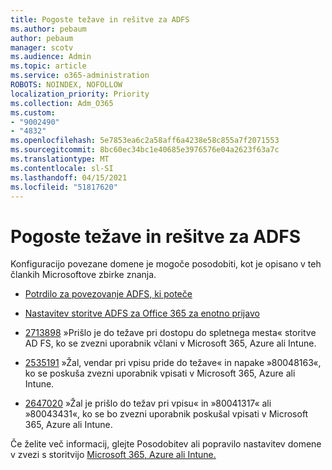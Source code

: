 ```yaml
---
title: Pogoste težave in rešitve za ADFS
ms.author: pebaum
author: pebaum
manager: scotv
ms.audience: Admin
ms.topic: article
ms.service: o365-administration
ROBOTS: NOINDEX, NOFOLLOW
localization_priority: Priority
ms.collection: Adm_O365
ms.custom:
- "9002490"
- "4832"
ms.openlocfilehash: 5e7853ea6c2a58aff6a4238e58c855a7f2071553
ms.sourcegitcommit: 8bc60ec34bc1e40685e3976576e04a2623f63a7c
ms.translationtype: MT
ms.contentlocale: sl-SI
ms.lasthandoff: 04/15/2021
ms.locfileid: "51817620"
---
```

# <a name="common-issues-and-resolutions-for-adfs"></a>Pogoste težave in rešitve za ADFS

Konfiguracijo povezane domene je mogoče posodobiti, kot je opisano v teh člankih Microsoftove zbirke znanja.

- [Potrdilo za povezovanje ADFS, ki poteče](adfs-federation-certificate-expiring.md)

- [Nastavitev storitve ADFS za Office 365 za enotno prijavo](https://docs.microsoft.com/office365/troubleshoot/active-directory/set-up-adfs-for-single-sign-on)

- [2713898](https://support.microsoft.com/help/2713898)  »Prišlo je do težave pri dostopu do spletnega mesta« storitve AD FS, ko se zvezni uporabnik včlani v Microsoft 365, Azure ali Intune.

- [2535191](https://support.microsoft.com/help/2535191) »Žal, vendar pri vpisu pride do težave« in napake »80048163«, ko se poskuša zvezni uporabnik vpisati v Microsoft 365, Azure ali Intune.

- [2647020](https://support.microsoft.com/help/2647020)   »Žal je prišlo do težav pri vpisu« in »80041317« ali »80043431«, ko se bo zvezni uporabnik poskušal vpisati v Microsoft 365, Azure ali Intune.

Če želite več informacij, glejte Posodobitev ali popravilo nastavitev domene v zvezi s storitvijo [Microsoft 365, Azure ali Intune.](https://docs.microsoft.com/office365/troubleshoot/active-directory/update-federated-domain-office-365)
